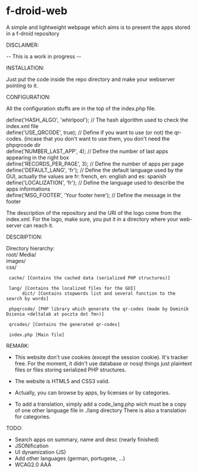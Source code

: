 f-droid-web
===========

A simple and lightweight webpage which aims is to present the apps stored in a f-droid repository

DISCLAIMER:

-- This is a work in progress --


INSTALLATION:

Just put the code inside the repo directory and make your webserver pointing to it.


CONFIGURATION:

All the configuration stuffs are in the top of the index.php file.

define('HASH_ALGO', 'whirlpool');	// The hash algorithm used to check the index.xml file  
define('USE_QRCODE', true);			// Define if you want to use (or not) the qr-codes. (incase that you don't want to use them, you don't need the phpqrcode dir  
define('NUMBER_LAST_APP', 4);		// Define the number of last apps appearing in the right box  
define('RECORDS_PER_PAGE', 3);		// Define the number of apps per page  
define('DEFAULT_LANG', 'fr');		// Define the default language used by the GUI, actually the values are fr: french, en: english and es: spanish  
define('LOCALIZATION', 'fr');		// Define the language used to describe the apps informations  
define('MSG_FOOTER', 'Your footer here');		// Define the message in the footer  

The description of the repository and the URI of the logo come from the index.xml. For the logo, make sure, you put it in a directory where your web-server can reach it.


DESCRIPTION:

Directory hierarchy:  
root/
     Media/  
          images/  
          css/  

     cache/ [Contains the cached data (serialized PHP structures)]  

     lang/ [Contains the localized files for the GUI]  
          dict/ [Contains stopwords list and several function to the search by words]  

     phpqrcode/ [PHP library which generate the qr-codes (made by Dominik Dzienia <deltalab at poczta dot fm>)]  

     qrcodes/ [Contains the generated qr-codes]  

     index.php [Main file]  


REMARK:

* This website don't use cookies (except the session cookie). It's tracker free.
For the moment, it didn't use database or nosql things just plaintext files or files storing serialized PHP structures.

* The website is HTML5 and CSS3 valid.

* Actually, you can browse by apps, by licenses or by categories.

* To add a translation, simply add a code_lang.php wich must be a copy of one other language file in ./lang directory
There is also a translation for categories.


TODO:

* Search apps on summary, name and desc (nearly finished)
* JSONification 
* UI dynamization (JS)
* Add other languages (german, portugese, ...)
* WCAG2.0 AAA

